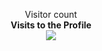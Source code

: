 <p align="center"> 
  Visitor count<br>
  <b>Visits to the Profile</b>
  <br>
  <img src="https://profile-counter.glitch.me/marioalf2002/count.svg" />
</p>
